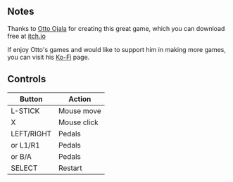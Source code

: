 ## Notes

Thanks to [Otto Ojala](https://ottoojala.itch.io) for creating this great game, which you can download free at [itch.io](https://ottoojala.itch.io/basicbiking)

If enjoy Otto's games and would like to support him in making more games, you can visit his [Ko-Fi](https://ko-fi.com/ottoojala) page.


## Controls

| Button     | Action      |
| ---------- | ----------- |
| L-STICK    | Mouse move  |
| X          | Mouse click |
| LEFT/RIGHT | Pedals      |
| or L1/R1   | Pedals      |
| or B/A     | Pedals      |
| SELECT     | Restart     |
